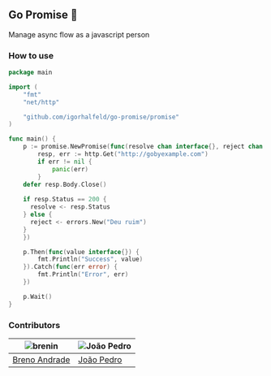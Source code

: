 ## Go Promise 🐰

Manage async flow as a javascript person

### How to use

```go
package main

import (
	"fmt"
	"net/http"

	"github.com/igorhalfeld/go-promise/promise"
)

func main() {
	p := promise.NewPromise(func(resolve chan interface{}, reject chan error) {
		resp, err := http.Get("http://gobyexample.com")
		if err != nil {
			panic(err)
		}
    defer resp.Body.Close()
    
    if resp.Status == 200 {
      resolve <- resp.Status
    } else {
      reject <- errors.New("Deu ruim")
    }
	})

	p.Then(func(value interface{}) {
		fmt.Println("Success", value)
	}).Catch(func(err error) {
		fmt.Println("Error", err)
	})

	p.Wait()
}
```

### Contributors

![brenin](https://avatars3.githubusercontent.com/u/16777941?s=100&v=4)  | ![João Pedro](https://avatars0.githubusercontent.com/u/4886125?s=100&v=4)
------------------------------------------------------------------------|------------------------------------------------------------------------ 
[Breno Andrade](https://github.com/BrenoAndrade)                        | [João Pedro](https://github.com/joaopmgd)